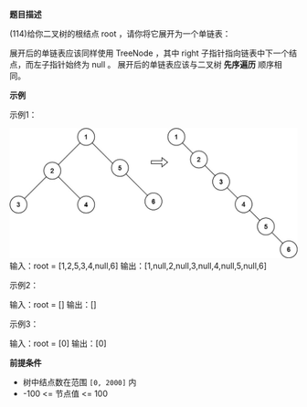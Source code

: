**题目描述**

(114)给你二叉树的根结点 root ，请你将它展开为一个单链表：

展开后的单链表应该同样使用 TreeNode ，其中 right 子指针指向链表中下一个结点，而左子指针始终为 null 。
展开后的单链表应该与二叉树 **先序遍历** 顺序相同。



**示例**

示例1：

![](.\img\flaten.jpg)输入：root = [1,2,5,3,4,null,6]
输出：[1,null,2,null,3,null,4,null,5,null,6]

示例2：

输入：root = []
输出：[]

示例3：

输入：root = [0]
输出：[0]



**前提条件**

- 树中结点数在范围 `[0, 2000]` 内
- -100 <= 节点值 <= 100